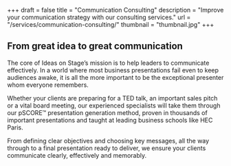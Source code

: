 +++
draft 			= false
title 			= "Communication Consulting"
description		= "Improve your communication strategy with our consulting services."
url				= "/services/communication-consulting/"
thumbnail		= "thumbnail.jpg"
+++
## From great idea to great communication
The core of Ideas on Stage’s mission is to help leaders to communicate effectively. In a world where most business presentations fail even to keep audiences awake, it is all the more important to be the exceptional presenter whom everyone remembers.

Whether your clients are preparing for a TED talk, an important sales pitch or a vital board meeting, our experienced specialists will take them through our pSCORE™ presentation generation method, proven in thousands of important presentations and taught at leading business schools like HEC Paris.

From defining clear objectives and choosing key messages, all the way through to a final presentation ready to deliver, we ensure your clients communicate clearly, effectively and memorably. 
